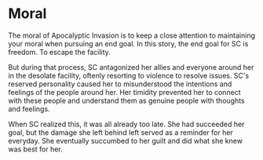 # Moral

The moral of Apocalyptic Invasion is to keep a close attention to maintaining
your moral when pursuing an end goal. In this story, the end goal for SC is
freedom. To escape the facility.

But during that process, SC antagonized her allies and everyone around her in
the desolate facility, oftenly resorting to violence to resolve issues. SC's
reserved personality caused her to misunderstood the intentions and feelings of
the people around her. Her timidity prevented her to connect with these people
and understand them as genuine people with thoughts and feelings.

When SC realized this, it was all already too late. She had succeeded her goal,
but the damage she left behind left served as a reminder for her everyday. She
eventually succumbed to her guilt and did what she knew was best for her.
